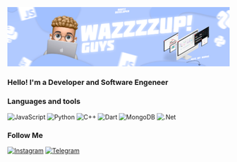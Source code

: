 ![Header](https://github.com/1chups/1chups/blob/main/assets/шапка.png)

### Hello! I'm a Developer and Software Engeneer

### Languages and tools
![JavaScript](https://img.shields.io/badge/-JavaScript-090909?style=for-the-badge&logo=javascript)
![Python](https://img.shields.io/badge/-Python-090909?style=for-the-badge&logo=python)
![C++](https://img.shields.io/badge/-c%2b%2b-090909?style=for-the-badge&logo=c%2b%2b)
![Dart](https://img.shields.io/badge/-Dart-090909?style=for-the-badge&logo=dart)
![MongoDB](https://img.shields.io/badge/-Mongodb-090909?style=for-the-badge&logo=mongodb)
![.Net](https://img.shields.io/badge/-Framework-090909?style=for-the-badge&logo=.net)


### Follow Me
[![Instagram](https://img.shields.io/badge/-Instagram-090909?style=for-the-badge&logo=instagram)](https://www.instagram.com/prod.instx/)
[![Telegram](https://img.shields.io/badge/-Telegram-090909?style=for-the-badge&logo=telegram)](https://www.instagram.com/@danyabarbie/)
